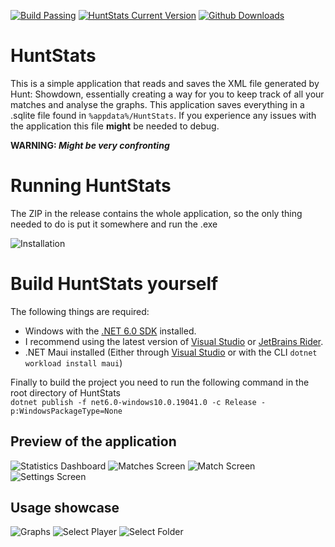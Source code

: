 [![Build Passing](https://img.shields.io/github/workflow/status/zaxiure/huntstats/.NET?style=for-the-badge)](https://github.com/Zaxiure/HuntStats/blob/master/.github/workflows/dotnet.yml)
[![HuntStats Current Version](https://img.shields.io/github/v/release/zaxiure/huntstats?style=for-the-badge)](https://github.com/Zaxiure/HuntStats/releases/latest)
[![Github Downloads](https://img.shields.io/github/downloads/zaxiure/huntstats/total?style=for-the-badge)](https://github.com/Zaxiure/HuntStats/releases)
# HuntStats

This is a simple application that reads and saves the XML file generated by Hunt: Showdown, essentially creating a way for you to keep track of all your matches and analyse the graphs. This application saves everything in a .sqlite file found in `%appdata%/HuntStats`. If you experience any issues with the application this file **might** be needed to debug.

**WARNING: _Might be very confronting_**

# Running HuntStats

The ZIP in the release contains the whole application, so the only thing needed to do is put it somewhere and run the .exe

![Installation](https://user-images.githubusercontent.com/8901040/194702506-39b6a9e9-46fe-46fc-a26a-f26dcc8f0387.gif)

# Build HuntStats yourself

The following things are required:

 - Windows with the [.NET 6.0 SDK](https://dotnet.microsoft.com/en-us/download) installed.
 - I recommend using the latest version of [Visual Studio](https://visualstudio.microsoft.com/vs/community/) or [JetBrains Rider](https://www.jetbrains.com/rider/).
 - .NET Maui installed (Either through [Visual Studio](https://visualstudio.microsoft.com/vs/community/) or with the CLI `dotnet workload install maui`)
 
Finally to build the project you need to run the following command in the root directory of HuntStats  
`dotnet publish -f net6.0-windows10.0.19041.0 -c Release -p:WindowsPackageType=None`

## Preview of the application
![Statistics Dashboard](https://user-images.githubusercontent.com/8901040/194701514-0c4dce81-35e1-4dda-a9bb-7c230df8fcf8.png)
![Matches Screen](https://user-images.githubusercontent.com/8901040/194701522-d4808a9f-3db5-42cb-8b56-02dbcba81785.png)
![Match Screen](https://user-images.githubusercontent.com/8901040/194701569-1c6c8744-f37f-4347-a470-863fa277a8cc.png)
![Settings Screen](https://user-images.githubusercontent.com/8901040/194701552-561a3f07-117d-4775-9e1c-c1f89bc4ee2d.png)

## Usage showcase
![Graphs](https://user-images.githubusercontent.com/8901040/194701835-bd889149-55d2-4448-84ce-c08fc0d2248a.gif)
![Select Player](https://user-images.githubusercontent.com/8901040/194701784-bf9165fc-ccbc-4593-9ac2-37289e25e8ab.gif)
![Select Folder](https://user-images.githubusercontent.com/8901040/194701724-2f58485f-40cc-4a06-9282-c964e7c06fcc.gif)
